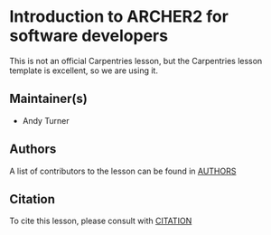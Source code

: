 # Introduction to ARCHER2 for software developers

This is not an official Carpentries lesson, but the Carpentries lesson template is excellent, so we are using it.

## Maintainer(s)

* Andy Turner

## Authors

A list of contributors to the lesson can be found in [AUTHORS](AUTHORS)

## Citation

To cite this lesson, please consult with [CITATION](CITATION)

[lesson-example]: https://carpentries.github.io/lesson-example
